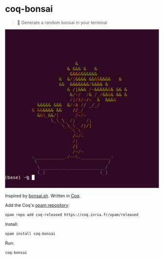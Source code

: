 # coq-bonsai
> 🌳 Generate a random bonsai in your terminal

![screenshot](https://raw.githubusercontent.com/clarus/coq-bonsai/master/screenshot.png)

Inspired by [bonsai.sh](https://gitlab.com/jallbrit/bonsai.sh). Written in [Coq](https://coq.inria.fr/).

Add the Coq's [opam repository](https://github.com/coq/opam-coq-archive):
```sh
opam repo add coq-released https://coq.inria.fr/opam/released
```

Install:
```sh
opam install coq-bonsai
```

Run:
```sh
coq-bonsai
```
